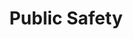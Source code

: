 ---
title: Public Safety
slug: public-safety
taxonomy:
	tag: industry
content:
    items:
        '@taxonomy.industry': public-safety
    order:
        by: date
        dir: desc
---